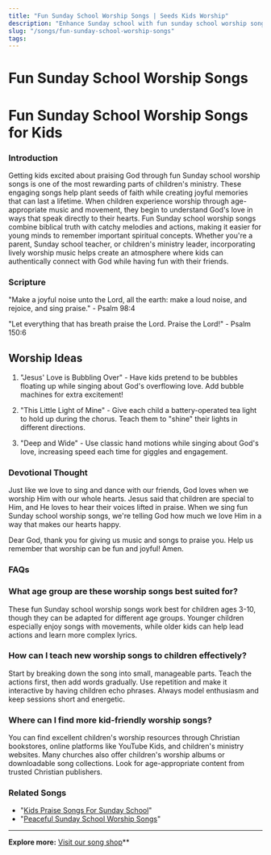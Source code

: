```yaml
---
title: "Fun Sunday School Worship Songs | Seeds Kids Worship"
description: "Enhance Sunday school with fun sunday school worship songs that teach faith through music. Educational worship resources for children."
slug: "/songs/fun-sunday-school-worship-songs"
tags:
---
```


# Fun Sunday School Worship Songs

# Fun Sunday School Worship Songs for Kids

### Introduction
Getting kids excited about praising God through fun Sunday school worship songs is one of the most rewarding parts of children's ministry. These engaging songs help plant seeds of faith while creating joyful memories that can last a lifetime. When children experience worship through age-appropriate music and movement, they begin to understand God's love in ways that speak directly to their hearts. Fun Sunday school worship songs combine biblical truth with catchy melodies and actions, making it easier for young minds to remember important spiritual concepts. Whether you're a parent, Sunday school teacher, or children's ministry leader, incorporating lively worship music helps create an atmosphere where kids can authentically connect with God while having fun with their friends.

### Scripture
"Make a joyful noise unto the Lord, all the earth: make a loud noise, and rejoice, and sing praise." - Psalm 98:4

"Let everything that has breath praise the Lord. Praise the Lord!" - Psalm 150:6

## Worship Ideas
1. "Jesus' Love is Bubbling Over" - Have kids pretend to be bubbles floating up while singing about God's overflowing love. Add bubble machines for extra excitement!

2. "This Little Light of Mine" - Give each child a battery-operated tea light to hold up during the chorus. Teach them to "shine" their lights in different directions.

3. "Deep and Wide" - Use classic hand motions while singing about God's love, increasing speed each time for giggles and engagement.

### Devotional Thought
Just like we love to sing and dance with our friends, God loves when we worship Him with our whole hearts. Jesus said that children are special to Him, and He loves to hear their voices lifted in praise. When we sing fun Sunday school worship songs, we're telling God how much we love Him in a way that makes our hearts happy.

Dear God, thank you for giving us music and songs to praise you. Help us remember that worship can be fun and joyful! Amen.

### FAQs

### What age group are these worship songs best suited for?
These fun Sunday school worship songs work best for children ages 3-10, though they can be adapted for different age groups. Younger children especially enjoy songs with movements, while older kids can help lead actions and learn more complex lyrics.

### How can I teach new worship songs to children effectively?
Start by breaking down the song into small, manageable parts. Teach the actions first, then add words gradually. Use repetition and make it interactive by having children echo phrases. Always model enthusiasm and keep sessions short and energetic.

### Where can I find more kid-friendly worship songs?
You can find excellent children's worship resources through Christian bookstores, online platforms like YouTube Kids, and children's ministry websites. Many churches also offer children's worship albums or downloadable song collections. Look for age-appropriate content from trusted Christian publishers.

### Related Songs

- "[Kids Praise Songs For Sunday School](/songs/kids-praise-songs-for-sunday-school/)"
- "[Peaceful Sunday School Worship Songs](/songs/peaceful-sunday-school-worship-songs/)"

---

**Explore more:** [Visit our song shop](https://seedskidsworship.com/shop)**

<!-- Schema Markup -->
<script type="application/ld+json">
{
  "@context": "https://schema.org",
  "@type": "MusicRecording",
  "name": "Fun Sunday School Worship Songs",
  "byArtist": {
    "@type": "MusicGroup",
    "name": "Seeds Kids Worship"
  },
  "isFamilyFriendly": true,
  "url": "https://seedskidsworship.com/songs/fun-sunday-school-worship-songs/"
}
</script>